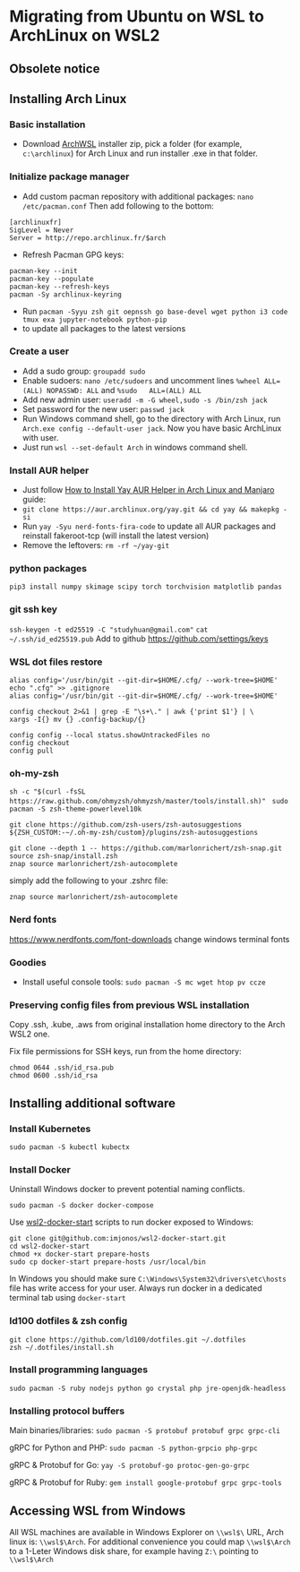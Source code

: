 # Migrating from Ubuntu on WSL to ArchLinux on WSL2

## Obsolete notice

## Installing Arch Linux

### Basic installation

* Download [ArchWSL](https://github.com/yuk7/ArchWSL) installer zip, pick a folder (for example, `c:\archlinux`) for Arch Linux and run installer .exe in that folder.

### Initialize package manager

* Add custom pacman repository with additional packages: `nano /etc/pacman.conf` Then add following to the bottom:
```
[archlinuxfr]
SigLevel = Never
Server = http://repo.archlinux.fr/$arch
```
* Refresh Pacman GPG keys:
```
pacman-key --init
pacman-key --populate
pacman-key --refresh-keys
pacman -Sy archlinux-keyring
```
* Run `pacman -Syyu zsh git oepnssh go base-devel wget python i3 code tmux exa jupyter-notebook python-pip` 
* to update all packages to the latest versions


### Create a user

* Add a sudo group: `groupadd sudo`
* Enable sudoers: `nano /etc/sudoers` and uncomment lines `%wheel ALL=(ALL) NOPASSWD: ALL` and `%sudo   ALL=(ALL) ALL`
* Add new admin user: `useradd -m -G wheel,sudo -s /bin/zsh jack`
* Set password for the new user: `passwd jack`
* Run Windows command shell, go to the directory with Arch Linux, run `Arch.exe config --default-user jack`. Now you have basic ArchLinux with user.
* Just run `wsl --set-default Arch` in windows command shell.

### Install AUR helper

* Just follow [How to Install Yay AUR Helper in Arch Linux and Manjaro](https://www.tecmint.com/install-yay-aur-helper-in-arch-linux-and-manjaro/) guide:
* `git clone https://aur.archlinux.org/yay.git && cd yay && makepkg -si`
* Run `yay -Syu nerd-fonts-fira-code` to update all AUR packages and reinstall fakeroot-tcp (will install the latest version)
* Remove the leftovers: `rm -rf ~/yay-git`

### python packages

`pip3 install numpy skimage scipy torch torchvision matplotlib pandas`


### git ssh key

`ssh-keygen -t ed25519 -C "studyhuan@gmail.com"`
`cat ~/.ssh/id_ed25519.pub`
Add to github https://github.com/settings/keys

### WSL dot files restore
```
alias config='/usr/bin/git --git-dir=$HOME/.cfg/ --work-tree=$HOME'
echo ".cfg" >> .gitignore
alias config='/usr/bin/git --git-dir=$HOME/.cfg/ --work-tree=$HOME'
```
```mkdir -p .config-backup && \
config checkout 2>&1 | grep -E "\s+\." | awk {'print $1'} | \
xargs -I{} mv {} .config-backup/{}
```
```
config config --local status.showUntrackedFiles no
config checkout
config pull
```

### oh-my-zsh
`sh -c "$(curl -fsSL https://raw.github.com/ohmyzsh/ohmyzsh/master/tools/install.sh)"
`
`sudo pacman -S zsh-theme-powerlevel10k `

`git clone https://github.com/zsh-users/zsh-autosuggestions ${ZSH_CUSTOM:-~/.oh-my-zsh/custom}/plugins/zsh-autosuggestions`

```
git clone --depth 1 -- https://github.com/marlonrichert/zsh-snap.git
source zsh-snap/install.zsh
znap source marlonrichert/zsh-autocomplete
```

simply add the following to your .zshrc file:

`znap source marlonrichert/zsh-autocomplete`

### Nerd fonts

https://www.nerdfonts.com/font-downloads
change windows terminal fonts

### Goodies

* Install useful console tools: `sudo pacman -S mc wget htop pv ccze`

### Preserving config files from previous WSL installation

Copy .ssh, .kube, .aws from original installation home directory to the Arch WSL2 one.

Fix file permissions for SSH keys, run from the home directory:
```
chmod 0644 .ssh/id_rsa.pub
chmod 0600 .ssh/id_rsa
```

## Installing additional software

### Install Kubernetes

`sudo pacman -S kubectl kubectx`

### Install Docker

Uninstall Windows docker to prevent potential naming conflicts.

`sudo pacman -S docker docker-compose`

Use [wsl2-docker-start](https://github.com/imjonos/wsl2-docker-start) scripts to run docker exposed to Windows:
```
git clone git@github.com:imjonos/wsl2-docker-start.git
cd wsl2-docker-start
chmod +x docker-start prepare-hosts
sudo cp docker-start prepare-hosts /usr/local/bin
```
In Windows you should make sure `C:\Windows\System32\drivers\etc\hosts` file has write access for your user.
Always run docker in a dedicated terminal tab using `docker-start`

### ld100 dotfiles & zsh config

```
git clone https://github.com/ld100/dotfiles.git ~/.dotfiles
zsh ~/.dotfiles/install.sh
```

### Install programming languages

`sudo pacman -S ruby nodejs python go crystal php jre-openjdk-headless`

### Installing protocol buffers

Main binaries/libraries: `sudo pacman -S protobuf protobuf grpc grpc-cli`

gRPC for Python and PHP: `sudo pacman -S python-grpcio php-grpc`

gRPC & Protobuf for Go: `yay -S protobuf-go protoc-gen-go-grpc`

gRPC & Protobuf for Ruby: `gem install google-protobuf grpc grpc-tools`



## Accessing WSL from Windows

All WSL machines are available in Windows Explorer on `\\wsl$\` URL, Arch linux is: `\\wsl$\Arch`.
For additional convenience you could map `\\wsl$\Arch` to a 1-Leter Windows disk share, for example having `Z:\` pointing to `\\wsl$\Arch`


